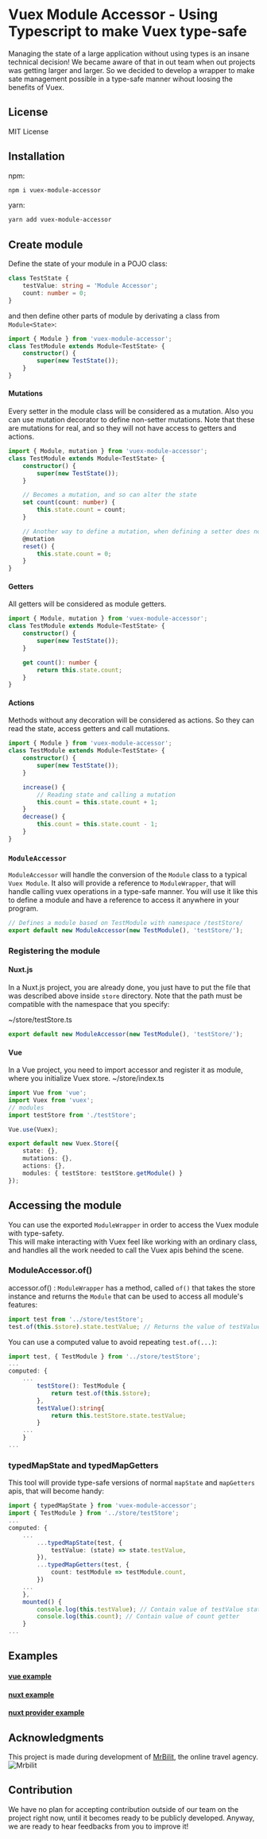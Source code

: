 # Vuex Module Accessor - Using Typescript to make Vuex type-safe
Managing the state of a large application without using types is an insane technical decision! We became aware of that in out team when out projects was getting larger and larger. So we decided to develop a wrapper to make sate management possible in a type-safe manner wihout loosing the benefits of Vuex.

## License

MIT License

## Installation

npm:

```bash
npm i vuex-module-accessor
```

yarn:

```bash
yarn add vuex-module-accessor
```

## Create module


Define the state of your module in a POJO class:

```typescript
class TestState {
	testValue: string = 'Module Accessor';
	count: number = 0;
}
```

and then define other parts of module by derivating a class from `Module<State>`:

```typescript
import { Module } from 'vuex-module-accessor';
class TestModule extends Module<TestState> {
	constructor() {
		super(new TestState());
	}
}
```

#### Mutations

Every setter in the module class will be considered as a mutation. Also you can use mutation decorator to define non-setter mutations.
Note that these are mutations for real, and so they will not have access to getters and actions.

```typescript
import { Module, mutation } from 'vuex-module-accessor';
class TestModule extends Module<TestState> {
	constructor() {
		super(new TestState());
	}

	// Becomes a mutation, and so can alter the state
	set count(count: number) {
		this.state.count = count;
	}

	// Another way to define a mutation, when defining a setter does not make sense
	@mutation
	reset() {
		this.state.count = 0;
	}
}
```

#### Getters

All getters will be considered as module getters.

```typescript
import { Module, mutation } from 'vuex-module-accessor';
class TestModule extends Module<TestState> {
	constructor() {
		super(new TestState());
	}

	get count(): number {
		return this.state.count;
	}
}
```

#### Actions

Methods without any decoration will be considered as actions. So they can read the state, access getters and call mutations.

```typescript
import { Module } from 'vuex-module-accessor';
class TestModule extends Module<TestState> {
	constructor() {
		super(new TestState());
	}

	increase() {
		// Reading state and calling a mutation
		this.count = this.state.count + 1;
	}
	decrease() {
		this.count = this.state.count - 1;
	}
}
```

### `ModuleAccessor`
`ModuleAccessor` will handle the conversion of the `Module` class to a typical `Vuex Module`. It also will provide a reference to `ModuleWrapper`, that will handle calling vuex operations in a type-safe manner.
You will use it like this to define a module and have a reference to access it anywhere in your program.

```typescript
// Defines a module based on TestModule with namespace /testStore/
export default new ModuleAccessor(new TestModule(), 'testStore/');
```

### Registering the module

#### Nuxt.js
In a Nuxt.js project, you are already done, you just have to put the file that was described above inside `store` directory. Note that the path must be compatible with the namespace that you specify:

~/store/testStore.ts
```typescript
export default new ModuleAccessor(new TestModule(), 'testStore/');
```

#### Vue
In a Vue project, you need to import accessor and register it as module, where you initialize Vuex store.
~/store/index.ts

```typescript
import Vue from 'vue';
import Vuex from 'vuex';
// modules
import testStore from './testStore';

Vue.use(Vuex);

export default new Vuex.Store({
	state: {},
	mutations: {},
	actions: {},
	modules: { testStore: testStore.getModule() }
});
```

## Accessing the module
You can use the exported `ModuleWrapper` in order to access the Vuex module with type-safety.\
This will make interacting with Vuex feel like working with an ordinary class, and handles all the work needed to call the Vuex apis behind the scene.

### ModuleAccessor.of()
accessor.of() :
`ModuleWrapper` has a method, called `of()` that takes the store instance and returns the `Module` that can be used to access all module's features:

```typescript
import test from '../store/testStore';
test.of(this.$store).state.testValue; // Returns the value of testValue in state
```

You can use a computed value to avoid repeating `test.of(...)`:

```typescript
import test, { TestModule } from '../store/testStore';
...
computed: {
    ...
		testStore(): TestModule {
			return test.of(this.$store);
		},
		testValue():string{
		    return this.testStore.state.testValue;
		}
	...
	}
...
```

### typedMapState and typedMapGetters

This tool will provide type-safe versions of normal `mapState` and `mapGetters` apis, that will become handy:

```typescript
import { typedMapState } from 'vuex-module-accessor';
import { TestModule } from '../store/testStore';
...
computed: {
    ...
		...typedMapState(test, {
			testValue: (state) => state.testValue,
		}),
		...typedMapGetters(test, {
			count: testModule => testModule.count,
		})
	...
	},
	mounted() {
		console.log(this.testValue); // Contain value of testValue state
		console.log(this.count); // Contain value of count getter
	}
...
```

## Examples

#### [vue example](https://github.com/badihi/vuex-module-accessor/tree/master/Examples/vue-example)

#### [nuxt example](https://github.com/badihi/vuex-module-accessor/tree/master/Examples/nuxt-example)

#### [nuxt provider example](https://github.com/badihi/vuex-module-accessor/tree/master/Examples/nuxt-provider)

## Acknowledgments
This project is made during development of [MrBilit](https://mrbilit.com/), the online travel agency.
![Mrbilit](https://mrbilit.com/icon.png)

## Contribution
We have no plan for accepting contribution outside of our team on the project right now, until it becomes ready to be publicly developed.
Anyway, we are ready to hear feedbacks from you to improve it!
